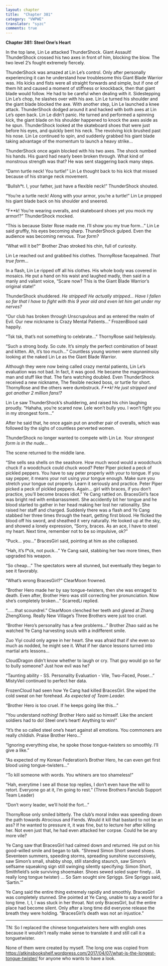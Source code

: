 ```yaml
---
layout: chapter
title:  "Chapter 381"
category: "VWPWE"
translator: "syzc"
comments: true
---
```


**Chapter 381: Steel One’s Heart**

In the top lane, Lin Le attacked ThunderShock. Giant Assault! ThunderShock crossed his two axes in front of him, blocking the blow. The two level 2’s fought extremely fiercely.

ThunderShock was amazed at Lin Le’s control. Only after personally experiencing it can he understand how troublesome this Giant Blade Warrior was. His kicks and fists were all straight forwards and simple, but if one of them hit and caused a moment of stiffness or knockback, then that giant blade would follow. He had to be careful when dealing with it. Sidestepping Lin Le’s chop, he slashes over with his axe. Lin Le turned his shoulder and the giant blade blocked the axe. With another step, Lin Le launched a knee attack. ThunderShock dodged around it and hacked with both axes at Lin Le’s open back. Lin Le didn’t panic. He turned and performed a spinning kick, the giant blade on his shoulder happened to knock the axes aside as he spun. ThunderShock looked at the skateboard shoes that were just before his eyes, and quickly bent his neck. The revolving kick brushed past his nose. Lin Le continued to spin, and suddenly grabbed his giant blade taking advantage of the momentum to launch a heavy strike...

ThunderShock once again blocked with his two axes. The shock numbed his hands. His guard had nearly been broken through. What kind of monstrous strength was that? He was sent staggering back many steps.

“Damn turtle neck! You turtle!” Lin Le thought back to his kick that missed because of his strange neck movement.

“Bullsh\*t. I, your father, just have a flexible neck!” ThunderShock shouted.

“You’re a turtle neck! Along with your armor, you’re a turtle!” Lin Le propped his giant blade back on his shoulder and sneered.

“F\*\*k! You’re wearing overalls, and skateboard shoes yet you mock my armor!?” ThunderShock mocked.

“This is because Sister Rose made me. I’ll show you my true form...” Lin Le said gruffly, his eyes becoming sharp. ThunderShock gulped. Even the audience was becoming nervous. *True form?*

“What will it be?” Brother Zhao stroked his chin, full of curiosity.

Lin Le reached out and grabbed his clothes. ThornyRose facepalmed. *That true form...*

In a flash, Lin Le ripped off all his clothes. His whole body was covered in mosaics. He put a hand on his waist and laughed madly, then said in a manly and valiant voice, “Scare now? This is the Giant Blade Warrior’s original state!”

ThunderShock shuddered. *He stripped! He actually stripped… Have I fallen so far that I have to fight with this 9 year old and even let him get under my nerves?*

“Our club has broken through Unscrupulous and as entered the realm of Evil. Our new nickname is Crazy Mental Patients...” FrozenBlood said happily.

“Tsk tsk, that’s not something to celebrate...” ThornyRose said helplessly.

“Such a strong body. So cute. It’s simply the perfect combination of beast and kitten. Ah, it’s too much...” Countless young women were stunned silly looking at the naked Lin Le as the Giant Blade Warrior.

Although they were now being called crazy mental patients, Lin Le’s evaluation was not bad. In fact, it was good. He became the magnanimous man and stuff like that. The fans watching doubled. Even ThunderShock received a new nickname, The flexible necked boss, or turtle for short. ThornyRose and the others were dumbstruck. *F\*\*k! He just stripped and got another 2 million fans!?*

Lin Le saw ThunderShock’s shuddering, and raised his chin laughing proudly. “Hahaha, you’re scared now. Lele won’t bully you. I won’t fight you in my strongest form...” 

After he said that, he once again put on another pair of overalls, which was followed by the sighs of countless perverted women. 

ThunderShock no longer wanted to compete with Lin Le. *Your strongest form is in the nude...*

The scene returned to the middle lane.

“She sells sea shells on the seashore. How much wood would a woodchuck chuck if a woodchuck could chuck wood? Peter Piper picked a peck of pickled peppers. You have to say peter properly with your to tongue. If you say pepper, it means your not using your tongue enough. Make sure you stretch your tongue out properly. Learn it seriously and practice. Peter Piper picked a peck of pickled peppers. Again… girl with braces, if you don’t practice, you’ll become braces idiot.” Ye Cang rattled on. BracesGirl’s face was bright red with embarrassment. She accidently bit her tongue and he blood started to gather in her head making her lost her rationality. She raised her staff and charged. Suddenly there was a flash and Ye Cang stabbed her three times through the heart, getting first blood. He flicked the blood off his sword, and sheathed it very naturally. He looked up at the sky, and showed a lonely expression, “Sorry, braces. As an ace, I have to steel my heart. Next time, remember not to be so impulsive, ok?”

“Puck… you...” BracesGirl said, pointing at him as she collapsed.

“Hah, it’s f\*ck, not puck...” Ye Cang said, stabbing her two more times, then upgraded his weapon.

“So cheap...” The spectators were all stunned, but eventually they began to see it favorably.

“What’s wrong BracesGirl?” ClearMoon frowned.

“Brother Hero made her by say tongue-twisters, then she was enraged to death. Even after, Brother Hero was still correcting her pronunciation. Now she’s completely broken...” ScarredLi replied.

“......that scoundrel.” ClearMoon clenched her teeth and glared at Zhang ZhengXiong. Really New Village’s Three Brothers were just too cruel.

“Brother Hero’s personality has a few problems...” Brother Zhao said as he watched Ye Cang harvesting souls with a indifferent smile.

Zuo Yiyi could only agree in her heart. She was afraid that if she even so much as nodded, he might see it. What if her dance lessons turned into martial arts lessons...

CloudDragon didn’t know whether to laugh or cry. That guy would go so far to bully someone? Just how evil was he?

“Taunting ability - SS. Personality Evaluation - Vile, Two-Faced, Poser...” MistyVeil continued to perfect her data.

FrozenCloud had seen how Ye Cang had killed BracesGirl. She wiped the cold sweat on her forehead. *As expected of Team Leader.*

“Brother Hero is too cruel. If he keeps going like this...”

“You understand nothing! Brother Hero said so himself. Like the ancient soldiers had to do! Steel one’s heart! Anything to win!”

“It’s the so called steel one’s heart against all emotions. You commoners are really childish. Praise Brother Hero...”

“Ignoring everything else, he spoke those tongue-twisters so smoothly. I’ll give a like.”

“As expected of my Korean Federation’s Brother Hero, he can even get first blood using tongue-twisters...”

“To kill someone with words. You whiners are too shameless!”

“Hah, everytime I see all those top replies, I don’t even have the will to retort. Everyone go at it, I’m going to rest.” (Three Brothers Fanclub Support Team Leader)

“Don’t worry leader, we’ll hold the fort...”

ThornyRose only smiled bitterly. The club’s moral index was speeding down the path towards Atrocious and Fiends. Would it kill that bastard to not be an ass? If he wanted to pressure it, it was fine, but to lecture her after killing her. Not even just that, he had even attacked her corpse. Could he be any more vile?

Ye Cang saw that BracesGirl had calmed down and returned. He put on his good-willed smile and began to talk. “Shrewd Simon Short sewed shoes. Seventeen summers, speeding storms, spreading sunshine successively, saw Simon’s small, shabby shop, still standing staunch, saw Simon’s selfsame squeaking sign still swinging silently specifying: Simon Short, Smithfield’s sole surviving shoemaker. Shoes sewed soled super finely… (A really long tongue twister) ... So Sam sought sire Spriggs. Sire Spriggs said, ‘Sartin.’”

Ye Cang said the entire thing extremely rapidly and smoothly. BracesGirl was completely stunned. She pointed at Ye Cang, unable to say a word for a long time. I, I, I was stuck in her throat. Not only BracesGirl, but the entire place had become silent. Only after a long time did everyone release the breath they were holding. “BracesGirl’s death was not an injustice.”

---

TN: So I replaced the chinese tonguetwisters here with english ones because it wouldn't really make sense to translate it and still call it a tonguetwister. 

None of them were created by myself. The long one was copied from https://atkinsbookshelf.wordpress.com/2017/04/07/what-is-the-longest-tongue-twister/ for anyone who wants to have a look.

